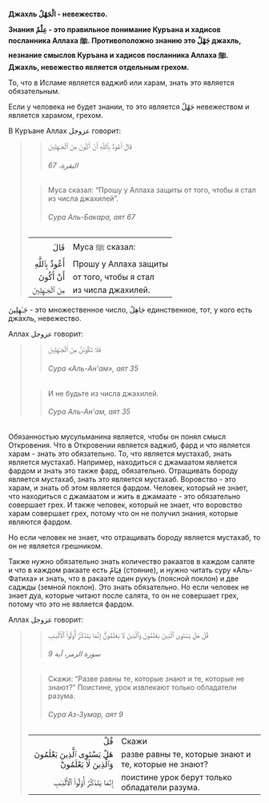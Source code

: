 **Джахль الْجَهْلُ - невежество.**

**Знания عِلْمٌ - это правильное понимание Куръана и хадисов посланника
Аллаха ﷺ. Противоположно знанию это جَهْلٌ джахль, незнание смыслов Куръана
и хадисов посланника Аллаха ﷺ. Джахль, невежество является отдельным
грехом.**

То, что в Исламе является ваджиб или харам, знать это является
обязательным.

Если у человека не будет знании, то это является جَهْلٌ невежеством и
является харамом, грехом.

В Куръане Аллах عزوجل говорит: 
>> قَالَ أَعُوذُ بِٱللَّهِ أَنْ أَكُونَ مِنَ ٱلْجَـٰهِلِينَ
>>
>> ###### البقرة، 67
>
>> Муса сказал: “Прошу у Аллаха защиты от того, чтобы я стал из числа джахилей”.
>>
>> ###### Сура Аль-Бакара, аят 67
>
> |                 |                   |
> | --------------: | :---------------- |
> | قَالَ | Муса ﷺ сказал: |
> | أَعُوذُ بِٱللَّهِ | Прошу у Аллаха защиты |
> | أَنْ أَكُونَ | от того, чтобы я стал |
> | مِنَ ٱلْجَـٰهِلِينَ | из числа джахилей. |

جَـٰهِلِينَ - это множественное число, جَاهِلٌ единственное, тот, у кого есть
джахль, невежество. 

Аллах عزوجل говорит:
>> فَلَا تَكُونَنَّ مِنَ ٱلْجَـٰهِلِينَ
>>
>> ###### Сура «Аль-Ан&#39;ам», аят 35
>
>> И не будьте из числа джахилей.
>>
>> ###### Сура Аль-Ан&#39;ам, аят 35
>

Обязанностью мусульманина является, чтобы он понял смысл Откровения. Что
в Откровении является ваджиб, фард и что является харам - знать это
обязательно. То, что является мустахаб, знать является мустахаб.
Например, находиться с джамаатом является фардом и знать это также фард,
обязательно. Отращивать бороду является мустахаб, знать это является
мустахаб. Воровство - это харам, и знать об этом является фардом.
Человек, который не знает, что находиться с джамаатом и жить в
джамаате - это обязательно совершает грех. И также человек, который не
знает, что воровство харам совершает грех, потому что он не получил
знания, которые являются фардом. 

Но если человек не знает, что отращивать бороду является мустахаб, то он
не является грешником. 

Также нужно обязательно знать количество ракаатов в каждом саляте и что
в каждом ракаате есть قِيَامٌ (стояние), и нужно читать суру «Аль-Фатиха» и
знать, что в ракаате один рукуъ (поясной поклон) и две саджды (земной
поклон). Это знать обязательно. Но если человек не знает дуа, которые
читают после салята, то он не совершает грех, потому что это не является
фардом. 

Аллах عزوجل говорит:
>> قُلْ هَلْ يَسْتَوِى ٱلَّذِينَ يَعْلَمُونَ وَٱلَّذِينَ لَا يَعْلَمُونَ‌ۗ إِنَّمَا يَتَذَكَّرُ أُوْلُواْ ٱلْأَلْبَـٰبِ
>>
>> ###### سورة الزمر، آية 9
>
>> Скажи: “Разве равны те, которые знают и те, которые не знают?” Поистине, урок извлекают только обладатели разума.
>>
>> ###### Сура Аз-Зумар, аят 9
>
> |                 |                   |
> | --------------: | :---------------- |
> | قُلْ | Скажи |
> | هَلْ يَسْتَوِى ٱلَّذِينَ يَعْلَمُونَ وَٱلَّذِينَ لَا يَعْلَمُونَ‌ۗ | разве равны те, которые знают и те, которые не знают? |
> | إِنَّمَا يَتَذَكَّرُ أُوْلُواْ ٱلْأَلْبَـٰبِ | поистине урок берут только обладатели разума. |
